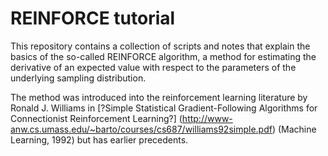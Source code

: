 REINFORCE tutorial
=================

This repository contains a collection of scripts and notes that explain the basics of the so-called REINFORCE algorithm, a method for estimating the derivative of an expected value with respect to the parameters of the underlying sampling distribution.

The method was introduced into the reinforcement learning literature by Ronald J. Williams in [?Simple Statistical Gradient-Following Algorithms for Connectionist Reinforcement Learning?] (http://www-anw.cs.umass.edu/~barto/courses/cs687/williams92simple.pdf) (Machine Learning, 1992) but has earlier precedents.
